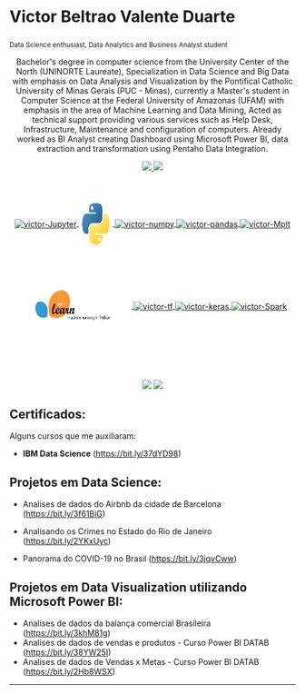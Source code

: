 
# Victor Beltrao Valente Duarte
<sub>Data Science enthusiast, Data Analytics and Business Analyst student</sub>

<div align="center">

Bachelor's degree in computer science from the University Center of the North (UNINORTE Laureate), Specialization in Data Science and Big Data with emphasis on Data Analysis and Visualization by the Pontifical Catholic University of Minas Gerais (PUC - Minas), currently a Master's student in Computer Science at the Federal University of Amazonas (UFAM) with emphasis in the area of Machine Learning and Data Mining, Acted as technical support providing various services such as Help Desk, Infrastructure, Maintenance and configuration of computers. Already worked as BI Analyst creating Dashboard using Microsoft Power BI, data extraction and transformation using Pentaho Data Integration.
</div>

<div align="center">
  <a href="https://github.com/victorbeltrao12">
  <img height="170em" src="https://github-readme-stats.vercel.app/api?username=victorbeltrao12&show_icons=true&theme=chartreuse-dark&include_all_commits=true&count_private=true"/>
  <img height="170em" src="https://github-readme-stats.vercel.app/api/top-langs/?username=victorbeltrao12&layout=compact&langs_count=7&theme=chartreuse-dark"/>
</div>
  
##
  
<div align="center" style="display: inline_block"><br>
  <img align="center" alt="victor-Jupyter" height="90" width="60" src="https://cdn.jsdelivr.net/gh/devicons/devicon/icons/jupyter/jupyter-original-wordmark.svg" />
  <img align="center" alt="victor-Python" height="90" width="60" src="https://raw.githubusercontent.com/devicons/devicon/master/icons/python/python-original.svg">
  <img align="center" alt="victor-numpy" height="100" width="100" src="https://cdn.jsdelivr.net/gh/devicons/devicon/icons/numpy/numpy-original-wordmark.svg">
  <img align="center" alt="victor-pandas" height="90" width="60" src="https://cdn.jsdelivr.net/gh/devicons/devicon/icons/pandas/pandas-original-wordmark.svg">
  <img align="center" alt="victor-Mplt" height="150" width="120" src="https://github.com/valohai/ml-logos/blob/master/matplotlib.svg">
  <img align="center" alt="victor-Scikit" height="200" width="200" src="https://github.com/scikit-learn/scikit-learn/blob/main/doc/logos/scikit-learn-logo.svg">
  <img align="center" alt="victor-tf" height="100" width="100" src="https://cdn.jsdelivr.net/gh/devicons/devicon/icons/tensorflow/tensorflow-original-wordmark.svg">
  <img align="center" alt="victor-keras" height="100" width="100" src="https://github.com/valohai/ml-logos/blob/master/keras-text.svg">
  <img align="center" alt="victor-Spark" height="100" width="100" src="https://github.com/valohai/ml-logos/blob/master/spark.svg">
  
</div>
  
##
  <div align="center"> 
 
  <a href = "mailto:victorbeltraoduarte@gmail.com"><img src="https://img.shields.io/badge/-Gmail-%23333?style=for-the-badge&logo=gmail&logoColor=white" target="_blank"></a>
  <a href="https://www.linkedin.com/in/victorbeltrao/" target="_blank"><img src="https://img.shields.io/badge/-LinkedIn-%230077B5?style=for-the-badge&logo=linkedin&logoColor=white" target="_blank"></a> 
  </div>
    
##

## Certificados:
Alguns cursos que me auxiliaram:
* **IBM Data Science** (https://bit.ly/37dYD98)

## Projetos em Data Science:
* Analises de dados do Airbnb da cidade de Barcelona (https://bit.ly/3f61BiG)

* Analisando os Crimes no Estado do Rio de Janeiro (https://bit.ly/2YKxUyc)

* Panorama do COVID-19 no Brasil (https://bit.ly/3jqvCww)

## Projetos em Data Visualization utilizando Microsoft Power BI:

* Analises de dados da balança comercial Brasileira (https://bit.ly/3khM81g)
* Analises de dados de vendas e produtos - Curso Power BI DATAB (https://bit.ly/38YW25I)
* Analises de dados de Vendas x Metas -  Curso Power BI DATAB (https://bit.ly/2Hb8WSX)
---
